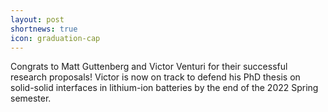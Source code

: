 ```yaml
---
layout: post
shortnews: true
icon: graduation-cap
---
```


Congrats to Matt Guttenberg and Victor Venturi for their successful research proposals!
Victor is now on track to defend his PhD thesis on solid-solid interfaces in lithium-ion batteries by the end of the 2022 Spring semester.
